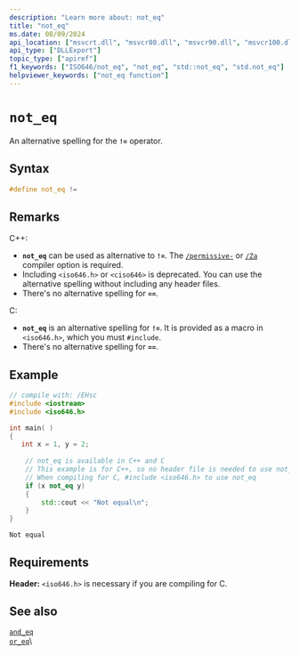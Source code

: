 ```yaml
---
description: "Learn more about: not_eq"
title: "not_eq"
ms.date: 08/09/2024
api_location: ["msvcrt.dll", "msvcr80.dll", "msvcr90.dll", "msvcr100.dll", "msvcr100_clr0400.dll", "msvcr110.dll", "msvcr110_clr0400.dll", "msvcr120.dll", "msvcr120_clr0400.dll", "ucrtbase.dll"]
api_type: ["DLLExport"]
topic_type: ["apiref"]
f1_keywords: ["ISO646/not_eq", "not_eq", "std::not_eq", "std.not_eq"]
helpviewer_keywords: ["not_eq function"]
---
```

# `not_eq`

An alternative spelling for the **`!=`** operator.

## Syntax

```C
#define not_eq !=
```

## Remarks

C++:
- **`not_eq`** can be used as alternative to **`!=`**. The [`/permissive-`](../build/reference/permissive-standards-conformance.md) or [`/Za`](../build/reference/za-ze-disable-language-extensions.md) compiler option is required.
- Including `<iso646.h>` or `<ciso646>` is deprecated. You can use the alternative spelling without including any header files.
- There's no alternative spelling for **`==`**.

C:
- **`not_eq`** is an alternative spelling for **`!=`**. It is provided as a macro in `<iso646.h>`, which you must `#include`.
- There's no alternative spelling for **`==`**.

## Example

```cpp
// compile with: /EHsc
#include <iostream>
#include <iso646.h>

int main( )
{
   int x = 1, y = 2;
    
    // not_eq is available in C++ and C
    // This example is for C++, so no header file is needed to use not_eq
    // When compiling for C, #include <iso646.h> to use not_eq
    if (x not_eq y)
    {
        std::cout << "Not equal\n";
    }
}
```

```Output
Not equal
```

## Requirements

**Header:** `<iso646.h>` is necessary if you are compiling for C.

## See also

[`and_eq`](/cpp/c-runtime-library/reference/and-eq?.md)\
[`or_eq`](/cpp/c-runtime-library/reference/or-eq?.md)\
